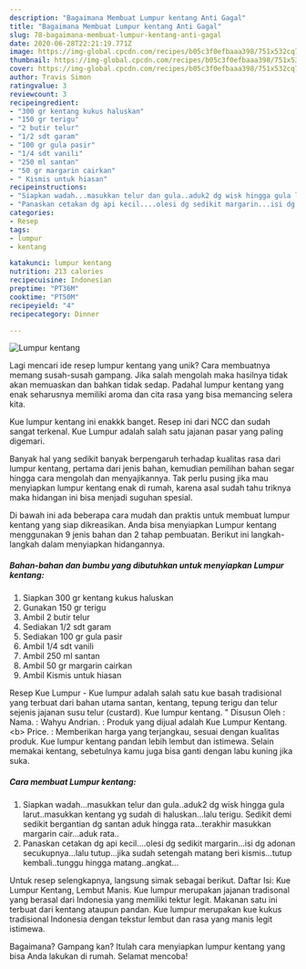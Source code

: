 ```yaml
---
description: "Bagaimana Membuat Lumpur kentang Anti Gagal"
title: "Bagaimana Membuat Lumpur kentang Anti Gagal"
slug: 78-bagaimana-membuat-lumpur-kentang-anti-gagal
date: 2020-06-28T22:21:19.771Z
image: https://img-global.cpcdn.com/recipes/b05c3f0efbaaa398/751x532cq70/lumpur-kentang-foto-resep-utama.jpg
thumbnail: https://img-global.cpcdn.com/recipes/b05c3f0efbaaa398/751x532cq70/lumpur-kentang-foto-resep-utama.jpg
cover: https://img-global.cpcdn.com/recipes/b05c3f0efbaaa398/751x532cq70/lumpur-kentang-foto-resep-utama.jpg
author: Travis Simon
ratingvalue: 3
reviewcount: 3
recipeingredient:
- "300 gr kentang kukus haluskan"
- "150 gr terigu"
- "2 butir telur"
- "1/2 sdt garam"
- "100 gr gula pasir"
- "1/4 sdt vanili"
- "250 ml santan"
- "50 gr margarin cairkan"
- " Kismis untuk hiasan"
recipeinstructions:
- "Siapkan wadah...masukkan telur dan gula..aduk2 dg wisk hingga gula larut..masukkan kentang yg sudah di haluskan...lalu terigu. Sedikit demi sedikit bergantian dg santan aduk hingga rata...terakhir masukkan margarin cair...aduk rata.."
- "Panaskan cetakan dg api kecil....olesi dg sedikit margarin...isi dg adonan secukupnya...lalu tutup...jika sudah setengah matang beri kismis...tutup kembali..tunggu hingga matang..angkat..."
categories:
- Resep
tags:
- lumpur
- kentang

katakunci: lumpur kentang 
nutrition: 213 calories
recipecuisine: Indonesian
preptime: "PT36M"
cooktime: "PT50M"
recipeyield: "4"
recipecategory: Dinner

---
```



![Lumpur kentang](https://img-global.cpcdn.com/recipes/b05c3f0efbaaa398/751x532cq70/lumpur-kentang-foto-resep-utama.jpg)

Lagi mencari ide resep lumpur kentang yang unik? Cara membuatnya memang susah-susah gampang. Jika salah mengolah maka hasilnya tidak akan memuaskan dan bahkan tidak sedap. Padahal lumpur kentang yang enak seharusnya memiliki aroma dan cita rasa yang bisa memancing selera kita.

Kue lumpur kentang ini enakkk banget. Resep ini dari NCC dan sudah sangat terkenal. Kue Lumpur adalah salah satu jajanan pasar yang paling digemari.

Banyak hal yang sedikit banyak berpengaruh terhadap kualitas rasa dari lumpur kentang, pertama dari jenis bahan, kemudian pemilihan bahan segar hingga cara mengolah dan menyajikannya. Tak perlu pusing jika mau menyiapkan lumpur kentang enak di rumah, karena asal sudah tahu triknya maka hidangan ini bisa menjadi suguhan spesial.


Di bawah ini ada beberapa cara mudah dan praktis untuk membuat lumpur kentang yang siap dikreasikan. Anda bisa menyiapkan Lumpur kentang menggunakan 9 jenis bahan dan 2 tahap pembuatan. Berikut ini langkah-langkah dalam menyiapkan hidangannya.

<!--inarticleads1-->

##### Bahan-bahan dan bumbu yang dibutuhkan untuk menyiapkan Lumpur kentang:

1. Siapkan 300 gr kentang kukus haluskan
1. Gunakan 150 gr terigu
1. Ambil 2 butir telur
1. Sediakan 1/2 sdt garam
1. Sediakan 100 gr gula pasir
1. Ambil 1/4 sdt vanili
1. Ambil 250 ml santan
1. Ambil 50 gr margarin cairkan
1. Ambil  Kismis untuk hiasan


Resep Kue Lumpur - Kue lumpur adalah salah satu kue basah tradisional yang terbuat dari bahan utama santan, kentang, tepung terigu dan telur sejenis jajanan susu telur (custard). Kue lumpur kentang. &#34; Disusun Oleh : Nama. : Wahyu Andrian. : Produk yang dijual adalah Kue Lumpur Kentang. &lt;b&gt; Price. : Memberikan harga yang terjangkau, sesuai dengan kualitas produk. Kue lumpur kentang pandan lebih lembut dan istimewa. Selain memakai kentang, sebetulnya kamu juga bisa ganti dengan labu kuning jika suka. 

<!--inarticleads2-->

##### Cara membuat Lumpur kentang:

1. Siapkan wadah...masukkan telur dan gula..aduk2 dg wisk hingga gula larut..masukkan kentang yg sudah di haluskan...lalu terigu. Sedikit demi sedikit bergantian dg santan aduk hingga rata...terakhir masukkan margarin cair...aduk rata..
1. Panaskan cetakan dg api kecil....olesi dg sedikit margarin...isi dg adonan secukupnya...lalu tutup...jika sudah setengah matang beri kismis...tutup kembali..tunggu hingga matang..angkat...


Untuk resep selengkapnya, langsung simak sebagai berikut. Daftar Isi: Kue Lumpur Kentang, Lembut Manis. Kue lumpur merupakan jajanan tradisonal yang berasal dari Indonesia yang memiliki tektur legit. Makanan satu ini terbuat dari kentang ataupun pandan. Kue lumpur merupakan kue kukus tradisional Indonesia dengan tekstur lembut dan rasa yang manis legit istimewa. 

Bagaimana? Gampang kan? Itulah cara menyiapkan lumpur kentang yang bisa Anda lakukan di rumah. Selamat mencoba!
